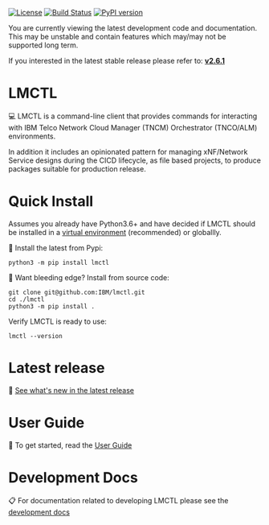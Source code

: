 [![License](https://img.shields.io/badge/License-Apache%202.0-blue.svg)](https://opensource.org/licenses/Apache-2.0)
[![Build Status](https://travis-ci.com/IBM/lmctl.svg?branch=master)](https://travis-ci.com/IBM/lmctl)
[![PyPI version](https://badge.fury.io/py/lmctl.svg)](https://badge.fury.io/py/lmctl)

You are currently viewing the latest development code and documentation. This may be unstable and contain features which may/may not be supported long term. 

If you interested in the latest stable release please refer to: **[v2.6.1](https://github.com/IBM/lmctl/tree/2.6.1)**

# LMCTL 

:computer: LMCTL is a command-line client that provides commands for interacting with IBM Telco Network Cloud Manager (TNCM) Orchestrator (TNCO/ALM) environments. 

In addition it includes an opinionated pattern for managing xNF/Network Service designs during the CICD lifecycle, as file based projects, to produce packages suitable for production release.

# Quick Install

Assumes you already have Python3.6+ and have decided if LMCTL should be installed in a [virtual environment](https://pypi.org/project/virtualenv/) (recommended) or globallly.

:rocket: Install the latest from Pypi:
```
python3 -m pip install lmctl
```

:roller_coaster: Want bleeding edge? Install from source code:
```
git clone git@github.com:IBM/lmctl.git
cd ./lmctl
python3 -m pip install .
```

Verify LMCTL is ready to use:
```
lmctl --version
```

# Latest release

:newspaper: [See what's new in the latest release](docs/what-is-new.md)

# User Guide

:notebook: To get started, read the [User Guide](docs/index.md)

# Development Docs

:clipboard: For documentation related to developing LMCTL please see the [development docs](developer_docs/index.md)
